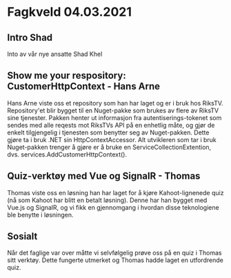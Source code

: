 # Fagkveld 04.03.2021

## Intro Shad

Into av vår nye ansatte Shad Khel

## Show me your respository: CustomerHttpContext - Hans Arne

Hans Arne viste oss et repository som han har laget og er i bruk hos RiksTV. Repository'et blir bygget til en Nuget-pakke som brukes av flere av RiksTV sine tjenester. Pakken henter ut informasjon fra autentiserings-tokenet som sendes med alle reqests mot RiksTVs API på en enhetlig måte, og gjør de enkelt tilgjengelig i tjenesten som benytter seg av Nuget-pakken. Dette gjøre ta i bruk .NET sin HttpContextAccessor. Alt utvikleren som tar i bruk Nuget-pakken trenger å gjøre er å bruke en ServiceCollectionExtention, dvs. services.AddCustomerHttpContext().

## Quiz-verktøy med Vue og SignalR - Thomas

Thomas viste oss en løsning han har laget for å kjøre Kahoot-lignenede quiz (nå som Kahoot har blitt en betalt løsning). Denne har han bygget med Vue.js og SignalR, og vi fikk en gjennomgang i hvordan disse teknologiene ble benytte i løsningen.

## Sosialt

Når det faglige var over måtte vi selvfølgelig prøve oss på en quiz i Thomas sitt verktøy. Dette fungerte utmerket og Thomas hadde laget en utfordrende quiz.
